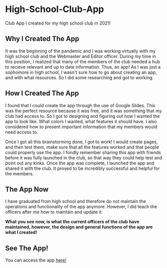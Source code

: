 # High-School-Club-App
Club App I created for my high school club in 2021!

## Why I Created The App
It was the beginning of the pandemic and I was working virtually with my high school club and the Webmaster and Editor officer. During my time in this position,
I realized that many of the members of the club needed a hub to recieve relevant and up to date information. Thus, an app! As I was just a sophomore in high school,
I wasn't sure how to go about creating an app, and with what resources. So I did some researching and got to working. 


## How I Created The App

I found that I could create the app through the use of Google Slides. This was the perfect resource because it was free, and it was something that my club had access to.
So I got to designing and figuring out how I wanted the app to look like. What colors I wanted, what features it should have. I also considered how to present important information
that my members would need access to. 

Once I got all this brainstorming done, I got to work! I would create pages, and then test them, make sure that all the features worked and that people could properly use the app. 
I fondly remember sharing this app with friends before it was fully launched in the club, so that way they could help test and point out any kinks. Once the app was complete, I launched the app and shared it with the club. It proved to be incredibly successful and helpful for the members. 

## The App Now

I have graduated from high school and therefore do not maintain the operations and functionality of the app anymore. However, I did teach the officers after me how to maintain and update it. 

**What you see now, is what the current officers of the club have maintained, however, the design and general functions of the app are what I created!**


## See The App!

You can access the app [here!](https://docs.google.com/presentation/d/e/2PACX-1vRdPc1b9i_RT-9XYHWpeGLOHpfWV-9Wme-RjfaftgoIkfkgky-_jM7wlfXv1HswCGck0xmwPh3Elmrr/pub?start=false&loop=false&delayms=3000&rm=minimal&slide=id.g8fb34f8c97_0_80)
